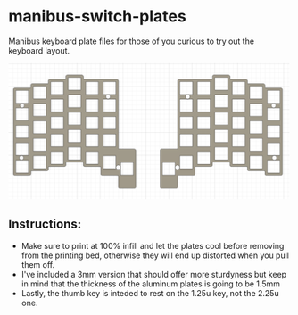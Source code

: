 # manibus-switch-plates
Manibus keyboard plate files for those of you curious to try out the keyboard layout.

![Plates](images/plates-image.png)

<h2>Instructions:</h2>

- Make sure to print at 100% infill and let the plates cool before removing from the printing bed, otherwise they will end up distorted when you pull them off.
- I've included a 3mm version that should offer more sturdyness but keep in mind that the thickness of the aluminum plates is going to be 1.5mm
- Lastly, the thumb key is inteded to rest on the 1.25u key, not the 2.25u one.
